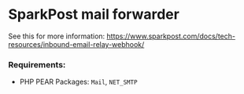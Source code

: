 # SparkPost mail forwarder

See this for more information: https://www.sparkpost.com/docs/tech-resources/inbound-email-relay-webhook/

### Requirements:

+ PHP PEAR Packages: `Mail`, `NET_SMTP`